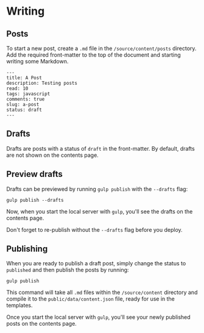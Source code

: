 # Writing

## Posts

To start a new post, create a `.md` file in the `/source/content/posts` directory. Add the required front-matter to the top of the document and starting writing some Markdown.

```
---
title: A Post
description: Testing posts
read: 10
tags: javascript
comments: true
slug: a-post
status: draft
---
```

## Drafts

Drafts are posts with a status of `draft` in the front-matter. By default, drafts are not shown on the contents page.

## Preview drafts

Drafts can be previewed by running `gulp publish` with the `--drafts` flag:

```
gulp publish --drafts
```

Now, when you start the local server with `gulp`, you'll see the drafts on the contents page.

Don't forget to re-publish without the `--drafts` flag before you deploy.

## Publishing

When you are ready to publish a draft post, simply change the status to `published` and then publish the posts by running:

```
gulp publish
```

This command will take all `.md` files within the `/source/content` directory and compile it to the `public/data/content.json` file, ready for use in the templates.

Once you start the local server with `gulp`, you'll see your newly published posts on the contents page.

